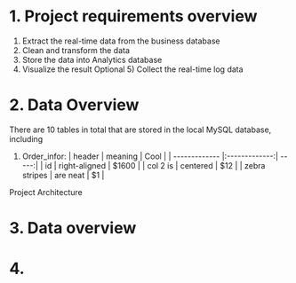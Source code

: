 # 1. Project requirements overview
1) Extract the real-time data from the business database
2) Clean and transform the data
3) Store the data into Analytics database
4) Visualize the result
Optional 5) Collect the real-time log data

# 2. Data Overview
There are 10 tables in total that are stored in the local MySQL database, including 
1) Order_infor: 
| header        | meaning       | Cool  |
| ------------- |:-------------:| -----:|
| id    | right-aligned | $1600 |
| col 2 is      | centered      |   $12 |
| zebra stripes | are neat      |    $1 |




Project Architecture
# 3. Data overview
# 4. 


